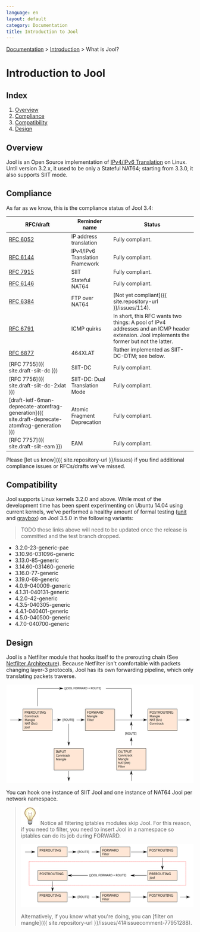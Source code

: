 ```yaml
---
language: en
layout: default
category: Documentation
title: Introduction to Jool
---
```


[Documentation](documentation.html) > [Introduction](documentation.html#introduction) > What is Jool?

# Introduction to Jool

## Index

1. [Overview](#overview)
2. [Compliance](#compliance)
3. [Compatibility](#compatibility)
4. [Design](#design)

## Overview

Jool is an Open Source implementation of [IPv4/IPv6 Translation](intro-xlat.html) on Linux. Until version 3.2.x, it used to be only a Stateful NAT64; starting from 3.3.0, it also supports SIIT mode.

## Compliance

As far as we know, this is the compliance status of Jool 3.4:

| RFC/draft | Reminder name | Status |
|-----------|---------|--------|
| [RFC 6052](https://tools.ietf.org/html/rfc6052) | IP address translation | Fully compliant. |
| [RFC 6144](https://tools.ietf.org/html/rfc6144) | IPv4/IPv6 Translation Framework | Fully compliant. |
| [RFC 7915](https://tools.ietf.org/html/rfc7915) | SIIT | Fully compliant. |
| [RFC 6146](https://tools.ietf.org/html/rfc6146) | Stateful NAT64 | Fully compliant. |
| [RFC 6384](http://tools.ietf.org/html/rfc6384) | FTP over NAT64 | [Not yet compliant]({{ site.repository-url }}/issues/114). |
| [RFC 6791](https://tools.ietf.org/html/rfc6791) | ICMP quirks | In short, this RFC wants two things: A pool of IPv4 addresses and an ICMP header extension. Jool implements the former but not the latter. |
| [RFC 6877](http://tools.ietf.org/html/rfc6877) | 464XLAT | Rather implemented as SIIT-DC-DTM; see below. |
| [RFC 7755]({{ site.draft-siit-dc }}) | SIIT-DC | Fully compliant. |
| [RFC 7756]({{ site.draft-siit-dc-2xlat }}) | SIIT-DC: Dual Translation Mode | Fully compliant. |
| [draft-ietf-6man-deprecate-atomfrag-generation]({{ site.draft-deprecate-atomfrag-generation }}) | Atomic Fragment Deprecation | Fully compliant. |
| [RFC 7757]({{ site.draft-siit-eam }}) | EAM | Fully compliant. |

Please [let us know]({{ site.repository-url }}/issues) if you find additional compliance issues or RFCs/drafts we've missed.

## Compatibility

Jool supports Linux kernels 3.2.0 and above. While most of the development time has been spent experimenting on Ubuntu 14.04 using current kernels, we've performed a healthy amount of formal testing ([unit](https://github.com/NICMx/Jool/tree/test/test/unit) and [graybox](https://github.com/NICMx/Jool/tree/test/test/graybox)) on Jool 3.5.0 in the following variants:

> TODO those links above will need to be updated once the release is committed and the test branch dropped.

- 3.2.0-23-generic-pae
- 3.10.96-031096-generic
- 3.13.0-85-generic
- 3.14.60-031460-generic
- 3.16.0-77-generic
- 3.19.0-68-generic
- 4.0.9-040009-generic
- 4.1.31-040131-generic
- 4.2.0-42-generic
- 4.3.5-040305-generic
- 4.4.1-040401-generic
- 4.5.0-040500-generic
- 4.7.0-040700-generic

## Design

Jool is a Netfilter module that hooks itself to the prerouting chain (See [Netfilter Architecture](http://www.netfilter.org/documentation/HOWTO//netfilter-hacking-HOWTO-3.html)). Because Netfilter isn't comfortable with packets changing layer-3 protocols, Jool has its own forwarding pipeline, which only translating packets traverse.

![Fig.1 - Jool within Netfilter](../images/netfilter.svg)

You can hook one instance of SIIT Jool and one instance of NAT64 Jool per network namespace.

> ![Note](../images/bulb.svg) Notice all filtering iptables modules skip Jool. For this reason, if you need to filter, you need to insert Jool in a namespace so iptables can do its job during FORWARD.
> 
> ![Fig.2 - Jool and Filtering](../images/netfilter-filter.svg)
> 
> Alternatively, if you know what you're doing, you can [filter on mangle]({{ site.repository-url }}/issues/41#issuecomment-77951288).

